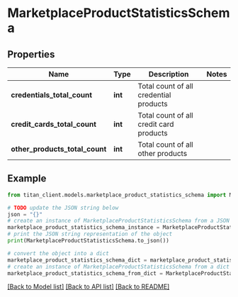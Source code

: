 # MarketplaceProductStatisticsSchema


## Properties

Name | Type | Description | Notes
------------ | ------------- | ------------- | -------------
**credentials_total_count** | **int** | Total count of all credential products | 
**credit_cards_total_count** | **int** | Total count of all credit card products | 
**other_products_total_count** | **int** | Total count of all other products | 

## Example

```python
from titan_client.models.marketplace_product_statistics_schema import MarketplaceProductStatisticsSchema

# TODO update the JSON string below
json = "{}"
# create an instance of MarketplaceProductStatisticsSchema from a JSON string
marketplace_product_statistics_schema_instance = MarketplaceProductStatisticsSchema.from_json(json)
# print the JSON string representation of the object
print(MarketplaceProductStatisticsSchema.to_json())

# convert the object into a dict
marketplace_product_statistics_schema_dict = marketplace_product_statistics_schema_instance.to_dict()
# create an instance of MarketplaceProductStatisticsSchema from a dict
marketplace_product_statistics_schema_from_dict = MarketplaceProductStatisticsSchema.from_dict(marketplace_product_statistics_schema_dict)
```
[[Back to Model list]](../README.md#documentation-for-models) [[Back to API list]](../README.md#documentation-for-api-endpoints) [[Back to README]](../README.md)


